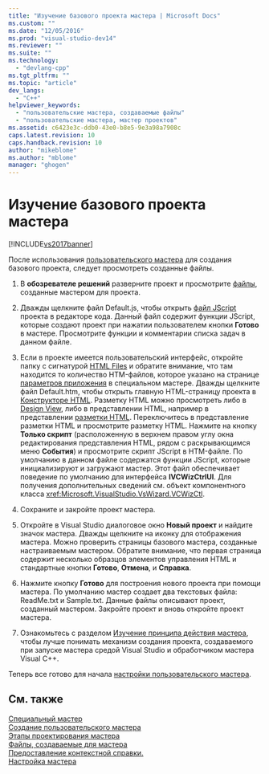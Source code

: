 ```yaml
---
title: "Изучение базового проекта мастера | Microsoft Docs"
ms.custom: ""
ms.date: "12/05/2016"
ms.prod: "visual-studio-dev14"
ms.reviewer: ""
ms.suite: ""
ms.technology: 
  - "devlang-cpp"
ms.tgt_pltfrm: ""
ms.topic: "article"
dev_langs: 
  - "C++"
helpviewer_keywords: 
  - "пользовательские мастера, создаваемые файлы"
  - "пользовательские мастера, мастер проектов"
ms.assetid: c6423e3c-ddb0-43e0-b8e5-9e3a98a7908c
caps.latest.revision: 10
caps.handback.revision: 10
author: "mikeblome"
ms.author: "mblome"
manager: "ghogen"
---
```

# Изучение базового проекта мастера
[!INCLUDE[vs2017banner](../assembler/inline/includes/vs2017banner.md)]

После использования [пользовательского мастера](../ide/creating-a-custom-wizard.md) для создания базового проекта, следует просмотреть созданные файлы.  
  
1.  В **обозревателе решений** разверните проект и просмотрите [файлы](../ide/files-created-for-your-wizard.md), созданные мастером для проекта.  
  
2.  Дважды щелкните файл Default.js, чтобы открыть [файл JScript](../ide/jscript-file.md) проекта в редакторе кода.  Данный файл содержит функции JScript, которые создают проект при нажатии пользователем кнопки **Готово** в мастере.  Просмотрите функции и комментарии списка задач в данном файле.  
  
3.  Если в проекте имеется пользовательский интерфейс, откройте папку с сигнатурой [HTML Files](../ide/html-files.md) и обратите внимание, что там находится то количество HTM\-файлов, которое указано на странице [параметров приложения](../Topic/Application%20Settings,%20Custom%20Wizard.md) в специальном мастере.  Дважды щелкните файл Default.htm, чтобы открыть главную HTML\-страницу проекта в [Конструкторе HTML](../Topic/HTML%20Designer.md).  Разметку HTML можно просмотреть либо в [Design View](../Topic/Design%20View1.md), либо в представлении HTML, например в представлении [разметки HTML](http://msdn.microsoft.com/ru-ru/7bb90672-b36a-4cf9-9bbc-677c9b956318).  Переключитесь в представление разметки HTML и просмотрите разметку HTML.  Нажмите на кнопку **Только скрипт** \(расположенную в верхнем правом углу окна редактирования представления HTML, рядом с раскрывающимся меню **События**\) и просмотрите скрипт JScript в HTM\-файле.  По умолчанию в данном файле содержатся функции JScript, которые инициализируют и загружают мастер. Этот файл обеспечивает поведение по умолчанию для интерфейса **IVCWizCtrlUI**.  Для получения дополнительных сведений см. объект компонентного класса <xref:Microsoft.VisualStudio.VsWizard.VCWizCtl>.  
  
4.  Сохраните и закройте проект мастера.  
  
5.  Откройте в Visual Studio диалоговое окно **Новый проект** и найдите значок мастера.  Дважды щелкните на иконку для отображения мастера.  Можно проверить страницы базового мастера, созданные настраиваемым мастером.  Обратите внимание, что первая страница содержит несколько образцов элементов управления HTML и стандартные кнопки **Готово**, **Отмена**, и **Справка**.  
  
6.  Нажмите кнопку **Готово** для построения нового проекта при помощи мастера.  По умолчанию мастер создает два текстовых файла: ReadMe.txt и Sample.txt.  Данные файлы описывают проект, созданный мастером.  Закройте проект и вновь откройте проект мастера.  
  
7.  Ознакомьтесь с разделом [Изучение принципа действия мастера](../Topic/Examining%20the%20Mechanics%20of%20a%20Wizard.md), чтобы лучше понимать механизм создания проекта, создаваемого при запуске мастера средой Visual Studio и обработчиком мастера Visual C\+\+.  
  
 Теперь все готово для начала [настройки пользовательского мастера](../ide/customizing-your-wizard.md).  
  
## См. также  
 [Специальный мастер](../ide/custom-wizard.md)   
 [Создание пользовательского мастера](../ide/creating-a-custom-wizard.md)   
 [Этапы проектирования мастера](../ide/steps-to-designing-a-wizard.md)   
 [Файлы, создаваемые для мастера](../ide/files-created-for-your-wizard.md)   
 [Предоставление контекстной справки.](../ide/providing-context-sensitive-help.md)   
 [Настройка мастера](../ide/customizing-your-wizard.md)